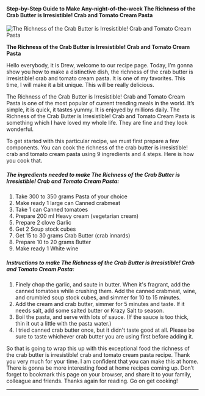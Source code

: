             

#### Step-by-Step Guide to Make Any-night-of-the-week The Richness of the Crab Butter is Irresistible! Crab and Tomato Cream Pasta

![The Richness of the Crab Butter is Irresistible! Crab and Tomato Cream Pasta](https://img-global.cpcdn.com/recipes/4612934767476736/751x532cq70/the-richness-of-the-crab-butter-is-irresistible-crab-and-tomato-cream-pasta-recipe-main-photo.jpg)

**The Richness of the Crab Butter is Irresistible! Crab and Tomato Cream Pasta**

Hello everybody, it is Drew, welcome to our recipe page. Today, I’m gonna show you how to make a distinctive dish, the richness of the crab butter is irresistible! crab and tomato cream pasta. It is one of my favorites. This time, I will make it a bit unique. This will be really delicious.

The Richness of the Crab Butter is Irresistible! Crab and Tomato Cream Pasta is one of the most popular of current trending meals in the world. It’s simple, it is quick, it tastes yummy. It is enjoyed by millions daily. The Richness of the Crab Butter is Irresistible! Crab and Tomato Cream Pasta is something which I have loved my whole life. They are fine and they look wonderful.

To get started with this particular recipe, we must first prepare a few components. You can cook the richness of the crab butter is irresistible! crab and tomato cream pasta using 9 ingredients and 4 steps. Here is how you cook that.

##### The ingredients needed to make The Richness of the Crab Butter is Irresistible! Crab and Tomato Cream Pasta:

1.  Take 300 to 350 grams Pasta of your choice
2.  Make ready 1 large can Canned crabmeat
3.  Take 1 can Canned tomatoes
4.  Prepare 200 ml Heavy cream (vegetarian cream)
5.  Prepare 2 clove Garlic
6.  Get 2 Soup stock cubes
7.  Get 15 to 30 grams Crab Butter (crab innards)
8.  Prepare 10 to 20 grams Butter
9.  Make ready 1 White wine

##### Instructions to make The Richness of the Crab Butter is Irresistible! Crab and Tomato Cream Pasta:

1.  Finely chop the garlic, and saute in butter. When it's fragrant, add the canned tomatoes while crushing them. Add the canned crabmeat, wine, and crumbled soup stock cubes, and simmer for 10 to 15 minutes.
2.  Add the cream and crab butter, simmer for 5 minutes and taste. If it needs salt, add some salted butter or Krazy Salt to season.
3.  Boil the pasta, and serve with lots of sauce. (If the sauce is too thick, thin it out a little with the pasta water.)
4.  I tried canned crab butter once, but it didn't taste good at all. Please be sure to taste whichever crab butter you are using first before adding it.

So that is going to wrap this up with this exceptional food the richness of the crab butter is irresistible! crab and tomato cream pasta recipe. Thank you very much for your time. I am confident that you can make this at home. There is gonna be more interesting food at home recipes coming up. Don’t forget to bookmark this page on your browser, and share it to your family, colleague and friends. Thanks again for reading. Go on get cooking!

* * *